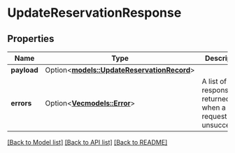 # UpdateReservationResponse

## Properties

Name | Type | Description | Notes
------------ | ------------- | ------------- | -------------
**payload** | Option<[**models::UpdateReservationRecord**](UpdateReservationRecord.md)> |  | [optional]
**errors** | Option<[**Vec<models::Error>**](Error.md)> | A list of error responses returned when a request is unsuccessful. | [optional]

[[Back to Model list]](../README.md#documentation-for-models) [[Back to API list]](../README.md#documentation-for-api-endpoints) [[Back to README]](../README.md)


